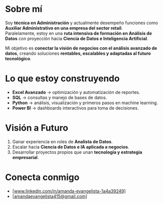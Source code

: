 # Sobre mí  
Soy **técnica en Administración** y actualmente desempeño funciones como **Auxiliar Administrativo en una empresa del sector retail**.  
Paralelamente, estoy en una **ruta intensiva de formación en Análisis de Datos** con proyección hacia **Ciencia de Datos e Inteligencia Artificial**.  

Mi objetivo es **conectar la visión de negocios con el análisis avanzado de datos**, creando soluciones **rentables, escalables y adaptadas al futuro tecnológico**.  

# Lo que estoy construyendo  
- **Excel Avanzado** → optimización y automatización de reportes.  
- **SQL** → consultas y manejo de bases de datos.  
- **Python** → análisis, visualización y primeros pasos en machine learning.  
- **Power BI** → dashboards interactivos para toma de decisiones.  

# Visión a Futuro  
1. Ganar experiencia en roles de **Analista de Datos**.  
2. Escalar hacia **Ciencia de Datos e IA aplicada a negocios**.  
3. Desarrollar proyectos propios que unan **tecnología y estrategia empresarial**.  

# Conecta conmigo  
- [www.linkedin.com/in/amanda-evangelista-1a4a39249]  
- [amandaevangelista415@gmail.com]
